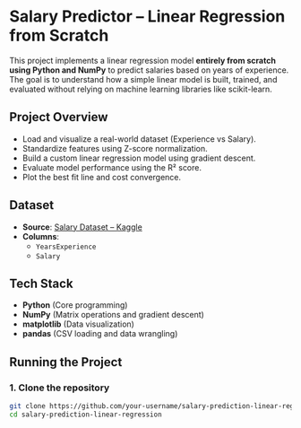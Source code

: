 
# Salary Predictor – Linear Regression from Scratch

This project implements a linear regression model **entirely from scratch using Python and NumPy** to predict salaries based on years of experience. The goal is to understand how a simple linear model is built, trained, and evaluated without relying on machine learning libraries like scikit-learn.


## Project Overview

- Load and visualize a real-world dataset (Experience vs Salary).
- Standardize features using Z-score normalization.
- Build a custom linear regression model using gradient descent.
- Evaluate model performance using the R² score.
- Plot the best fit line and cost convergence.



## Dataset

- **Source**: [Salary Dataset – Kaggle](https://www.kaggle.com/datasets/abhishek14398/salary-dataset-simple-linear-regression)
- **Columns**:
  - `YearsExperience`
  - `Salary`



## Tech Stack

- **Python** (Core programming)
- **NumPy** (Matrix operations and gradient descent)
- **matplotlib** (Data visualization)
- **pandas** (CSV loading and data wrangling)



##  Running the Project

### 1. Clone the repository
```bash
git clone https://github.com/your-username/salary-prediction-linear-regression.git
cd salary-prediction-linear-regression
